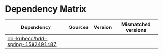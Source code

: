 # Dependency Matrix

Dependency | Sources | Version | Mismatched versions
---------- | ------- | ------- | -------------------
[cb-kubecd/bdd-spring-1592491487](https://github.com/cb-kubecd/bdd-spring-1592491487.git) |  | []() | 
